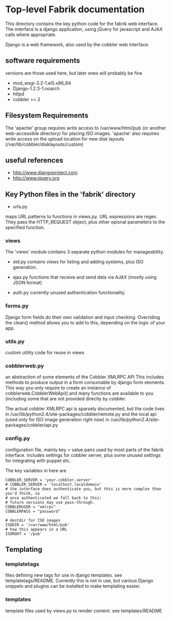 Top-level Fabrik documentation
==============================

This directory contains the key python code for the fabrik web interface.
The interface is a django application, using jQuery for javascript and AJAX calls where appropriate.

Django is a web framework, also used by the cobbler web interface.

software requirements
---------------------
versions are those used here, but later ones will probably be fine

* mod_wsgi-3.2-1.el5.x86_64
* Django-1.2.3-1.noarch
* httpd
* cobbler >= 2

Filesystem Requirements
-----------------------

The 'apache' group requires write access to /var/www/html/pub (or another web-accessible directory) for placing ISO images.
'apache' also requires write access on the upload location for new disk layouts (/var/lib/cobbler/disklayouts/custom)

useful references
-----------------
* http://www.djangoproject.com
* http://www.jquery.org


Key Python files in the 'fabrik' directory
------------------------------------------
* urls.py

maps URL patterns to functions in views.py. URL expressions are regex.
They pass the HTTP_REQUEST object, plus other opional parameters to the specified function.

### views

The 'views' module contains 3 separate python modules for manageability.

* std.py
 contains views for listing and adding systems, plus ISO generation.

* ajax.py
functions that receive and send data via AJAX (mostly using JSON format)

* auth.py
currently unused authentication functionality


### forms.py

Django form fields do their own validation and input checking.
Overriding the clean() method allows you to add to this, depending on the logic of your app.

### utils.py

custom utility code for reuse in views

### cobblerweb.py

an abstraction of some elements of the Cobbler XMLRPC API
This includes methods to produce output in a form consumable by django
form elements.
This way you only require to create an instance of cobblerweb.CobblerWebApi()
and many functions are available to you (including some that are not provided directly by cobbler.

The actual cobbler XMLRPC api is sparsely documented, but the code lives in
/usr/lib/python2.4/site-packages/cobbler/remote.py
and the local api (used only for ISO image generation right now) in
/usr/lib/python2.4/site-packages/cobbler/api.py
    
### config.py

configuration file, mainly key = value pairs
used by most parts of the fabrik interface.
includes settings for cobbler server, plus some unused settings for integrating with puppet etc.

The key variables in here are

    COBBLER_SERVER = 'your.cobbler.server'
    # COBBLER_SERVER = 'localhost.localdomain'
    # the interface does authenticate you, but this is more complex than you'd think, so
    # once authenticated we fall back to this:
    # future versions may use pass-through.
    COBBLERUSER = "xmlrpc"
    COBBLERPASS = "password"

    # destdir for ISO images
    ISODIR = '/var/www/html/pub'
    # how this appears in a URL
    ISOROOT = '/pub'

Templating
---------

### templatetags
files defining new tags for use in django templates.
see templatetags/README.
Currently this is not in use, but various Django snippets and plugins can be installed to make templating easier.

### templates
template files used by views.py to render content.
see templates/README
